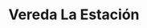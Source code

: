 ---
title: Vereda La Estación
nombre_comunidad: Vereda La Estación
municipio: Colosó
departamento: Sucre
descripcion: >-
  La historia de La Estación se remonta a los años 30. Según relatos de sus
  habitantes, existían dos grandes fincas (Paraíso y la estación) pertenecientes
  a famosos hacendados de la región, quienes permitieron a los campesinos de
  veredas aledañas, invadir sus tierras para luego venderlas al INCORA quedando
  bajo posesión de los “invasores”.  La Estación lleva su nombre gracias a un
  puesto de teléfono que quedaba en esta finca, donde las personas de fincas
  cercanas acudían para comunicarse con sus familiares, pues era el único puesto
  de acceso donde la señal posibilitaba las llamadas. 
num_personas: 321
num_familias: 125
min_distancia_casco_urbano: 8
km_distancia_casco_urbano: 9
vias_acceso: 'Via en regular estado, sin pavimentar,  desde Sincelejo son 34 km.  '
infraestructura_comunitaria:
  - Centro Educativo hasta 5°
  - ' Tiene un parque en buen estado'
  - ' Cancha en regular estado'
notas_infraestructura_comunitaria: null
liderazgo_comunidad: []
inclusion_diversidad_genero: null
comentarios_conectividad: null
punto_SOLE: IE Bajo Don Juan en La Estación
comentarios_punto_SOLE:
  - https://padlet.com/comunidadlaestacion2023/sole-la-estaci-n-19qbswculw6zusky
ppales_actividades_economicas_vocacion_productiva: []
comentarios_ppales_actividades_economicas_vocacion_productiva: null
comunidad_sostenible_uso_suelo: null
org_con_proyeccion: []
servicios_publicos_comunidades_focalizadas: []
comunidades_focalizadas_educacion_infraestructura_educativa: []
comunidades_focalizadas_practicas_organizativas: []
conectividad_minima: Regular
iniciativas_priorizadas: []
org_focalizada: []
riesgo: null
otros_programas_USAID: []
alianzas_colaboradores: []
posibilidad_iniciativas_conjuntas_aliados_2: []
actividades_ocio: []
medios_comunicacion_narrativas_locales: []
num_visitas_realizadas: null
num_diagnosticos_rurales_participativos_realizados: null
infraestructura_salud_atencion_psicosocial:
  - EPS Mutual Ser
  - ' No hay centro de salud'
  - La atención de urgencias
  - ' medicina general y odontología se brinda en la cabecera municipal.'
notas_infraestructura_salud_atencion_psicosocial: null
num_visitas_predio: null
url: /reportes/vereda-la-estacion
layout: comunidad
download_file: /reportes/vereda-la-estacion.pdf

---